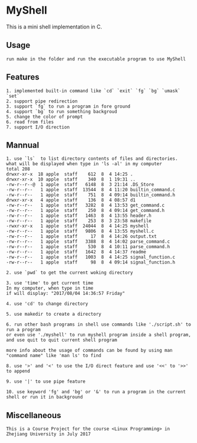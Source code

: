 # MyShell

This is a mini shell implementation in C.
## Usage
    run make in the folder and run the executable program to use MyShell
## Features
    1. implemented built-in command like `cd` `exit` `fg` `bg` `umask` `set`
    2. support pipe redirection
    3. support `fg` to run a program in fore ground
    4. support `bg` to run something backgroud
    5. change the color of prompt
    6. read from files
    7. support I/O direction
## Mannual
    1. use `ls`  to list directory contents of files and directories.
    what will be displayed when type in 'ls -al' in my computer
    total 208
    drwxr-xr-x  18 apple  staff    612  8  4 14:25 .
    drwxr-xr-x  10 apple  staff    340  8  1 19:31 ..
    -rw-r--r--@  1 apple  staff   6148  8  3 21:14 .DS_Store
    -rw-r--r--   1 apple  staff  13544  8  4 11:20 builtin_command.c
    -rw-r--r--   1 apple  staff    751  8  4 09:14 builtin_command.h
    drwxr-xr-x   4 apple  staff    136  8  4 08:57 d1
    -rw-r--r--   1 apple  staff   3282  8  4 13:53 get_command.c
    -rw-r--r--   1 apple  staff    250  8  4 09:14 get_command.h
    -rw-r--r--   1 apple  staff   1463  8  4 13:55 header.h
    -rw-r--r--   1 apple  staff    253  8  3 23:58 makefile
    -rwxr-xr-x   1 apple  staff  24044  8  4 14:25 myshell
    -rw-r--r--   1 apple  staff   9806  8  4 13:55 myshell.c
    -rw-r--r--   1 apple  staff     17  8  4 14:26 output.txt
    -rw-r--r--   1 apple  staff   3388  8  4 14:02 parse_command.c
    -rw-r--r--   1 apple  staff    530  8  4 10:11 parse_command.h
    -rw-r--r--   1 apple  staff   1642  8  4 14:37 readme
    -rw-r--r--   1 apple  staff   1003  8  4 14:25 signal_function.c
    -rw-r--r--   1 apple  staff     98  8  4 09:14 signal_function.h

    2. use `pwd` to get the current woking directory
    
    3. use 'time' to get current time
    In my computer, when type in time
    if will display: "2017/08/04 14:36:57 Friday"
    
    4. use 'cd' to change directory
    
    5. use makedir to create a directory 
    
    6. run other bash programs in shell use commands like './script.sh' to run a program
    or even use './myshell' to run myshell program inside a shell program, and use quit to quit current shell program
    
    more info about the usage of commands can be found by using man "command name" like 'man ls' to find 
    
    8. use '>' and '<' to use the I/O direct feature and use '<<' to '>>' to append
    
    9. use '|' to use pipe feature
    
    10. use keyword 'fg' and 'bg' or '&' to run a program in the current shell or run it in background
    
## Miscellaneous
    This is a Course Project for the course <Linux Programming> in Zhejiang University in July 2017
